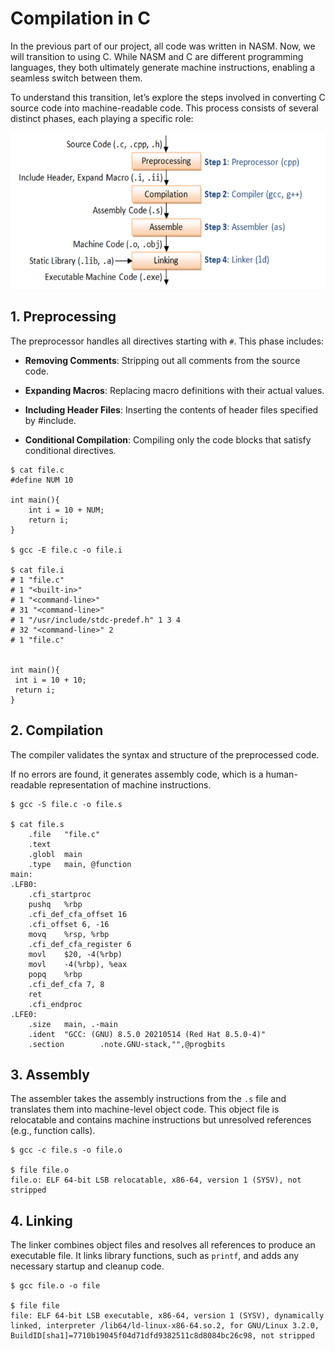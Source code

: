 # Compilation in C

In the previous part of our project, all code was written in NASM. Now, we will transition to using C. While NASM and C are different programming languages, they both ultimately generate machine instructions, enabling a seamless switch between them.

To understand this transition, let’s explore the steps involved in converting C source code into machine-readable code. This process consists of several distinct phases, each playing a specific role:

<img src="img/6-1.png" alt="gcc" height="250">

## 1. Preprocessing

The preprocessor handles all directives starting with `#`. This phase includes:

- **Removing Comments**: Stripping out all comments from the source code.

- **Expanding Macros**: Replacing macro definitions with their actual values.

- **Including Header Files**: Inserting the contents of header files specified by #include.

- **Conditional Compilation**: Compiling only the code blocks that satisfy conditional directives.

```console
$ cat file.c
#define NUM 10

int main(){
    int i = 10 + NUM;
    return i;
}

$ gcc -E file.c -o file.i

$ cat file.i
# 1 "file.c"
# 1 "<built-in>"
# 1 "<command-line>"
# 31 "<command-line>"
# 1 "/usr/include/stdc-predef.h" 1 3 4
# 32 "<command-line>" 2
# 1 "file.c"


int main(){
 int i = 10 + 10;
 return i;
}
```

## 2. Compilation

The compiler validates the syntax and structure of the preprocessed code. 

If no errors are found, it generates assembly code, which is a human-readable representation of machine instructions.

```console
$ gcc -S file.c -o file.s

$ cat file.s
    .file   "file.c"
    .text
    .globl  main
    .type   main, @function
main:
.LFB0:
    .cfi_startproc
    pushq   %rbp
    .cfi_def_cfa_offset 16
    .cfi_offset 6, -16
    movq    %rsp, %rbp
    .cfi_def_cfa_register 6
    movl    $20, -4(%rbp)
    movl    -4(%rbp), %eax
    popq    %rbp
    .cfi_def_cfa 7, 8
    ret
    .cfi_endproc
.LFE0:
    .size   main, .-main
    .ident  "GCC: (GNU) 8.5.0 20210514 (Red Hat 8.5.0-4)"
    .section        .note.GNU-stack,"",@progbits

```

## 3. Assembly

The assembler takes the assembly instructions from the `.s` file and translates them into machine-level object code. This object file is relocatable and contains machine instructions but unresolved references (e.g., function calls).

```console
$ gcc -c file.s -o file.o

$ file file.o
file.o: ELF 64-bit LSB relocatable, x86-64, version 1 (SYSV), not stripped
```

## 4. Linking

The linker combines object files and resolves all references to produce an executable file. It links library functions, such as `printf`, and adds any necessary startup and cleanup code.

```console
$ gcc file.o -o file

$ file file
file: ELF 64-bit LSB executable, x86-64, version 1 (SYSV), dynamically linked, interpreter /lib64/ld-linux-x86-64.so.2, for GNU/Linux 3.2.0, BuildID[sha1]=7710b19045f04d71dfd9382511c8d8084bc26c98, not stripped
```